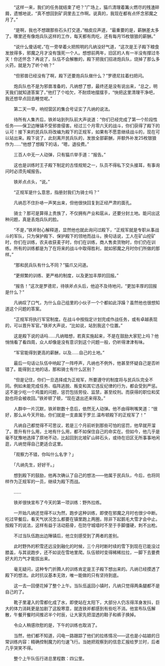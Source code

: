 　　“这样一来，我们的任务就结束了吧？”广场上，猫爪清理着篝火燃尽的残渣碎屑，遗憾地说，“真不想回到矿洞里去工作啊。说真的，我现在都有点怀念邪魔之月了。”

　　“是啊，我也不想跟那些石头打交道，”柚皮应声道，“最重要的是，薪酬差太多了。哪里还有像炮兵队这样的工作，每天都有肉吃，还有每月15枚银狼的薪酬。”

　　“说什么傻话呢，”在一旁举着火把照明的凡纳没好气道，“这次是王子殿下粮食发放得多，邪魔之月才没有饿死一个人。想想前两年，旧区的人有一半没有撑过冬天！你还怀念？再说了，队伍不会解散的，殿下把我们招进炮兵队，烧掉了那么多火药，就是为了听个响？”

　　“但邪兽已经没有了啊，殿下还要炮兵队做什么？”罗德尼拄着扫把问。

　　炮兵队也不是为邪兽准备的，凡纳想了想，最终还是没有说出来，“总之，明天我们就知道答案了，”他打了个哈欠，不耐烦地摆摆手，“快把这里清理干净吧，我还想早点回去睡觉呢。”

　　第二天一早，响彻营区的集合号证实了凡纳的说法。

　　待所有人集齐后，铁斧站到列队前大声说道：“你们已经完成了第一个阶段性任务——保卫边陲镇不受邪兽侵害。经过三个月零六天的战斗，你们获得了殿下的认可！接下来的民兵队将改编为殿下的正规军，如果有不愿意继续战斗的，现在可以站出来。殿下说了，此刻离开民兵队的，发放全部薪酬，并额外补发25枚银狼作为……”他想了想殿下的话，“嗯，退役费。”

　　三百人中无一人动弹，只有猫爪举手道：“报告。”

　　这也是训练时王子殿下制定的古怪规矩之一，队员不得私下交头接耳，有事询问时必须先喊报告。

　　铁斧点点头，“说。”

　　“正规军是什么意思，指册封我们为骑士吗？”

　　凡纳忍不住扑哧一声笑出来，但他很快回复到正经严肃的面孔。

　　骑士？那可是算得上贵族了，不仅拥有产业和扈从，还要分封土地。能问出这种问题，真是丢炮兵队的脸。

　　“不是，”铁斧耐心解释道，显然他也就此询问过殿下，“正规军就是专职从事战斗的军队，只为保护殿下、保护殿下的领地而战斗。换句话说，工人在矿山挖矿时，你们在训练，农夫收获麦子时，你们在训练，商人售卖货物时，你们仍在训练。所有的训练都是为了在将来的战斗中取得胜利，就如邪魔之月时你们所做的那样。”

　　“那和民兵队有什么不同？”猫爪又问道。

　　“更频繁的训练、更严格的制度，以及更加丰厚的回报。”

　　“报告！”这次是罗德尼，待铁斧点头后，他迫不及待地问，“更加丰厚的回报是什么？”

　　凡纳叹了口气，为什么自己组里的小伙子一个个都如此浮躁？虽然他也很想知道这个问题的答案。

　　“正规军将执行军官制度。在战斗中按指定计划完成作战任务，或有卓越表现的，可以晋升军官。”铁斧大声说，“比如说，站到我这个位置。”

　　这是殿下说的话吗……凡纳暗想，若真实施起来，不是在鼓励大家犯上吗？他悄悄看了看四周，众人却像是没有意识到这个问题一般，仍听得津津有味。

　　“军官能得到更高的薪酬，以及……自己的土地。”

　　最后一句话让队伍中响起了一阵呼声，凡纳也不例外，他甚至怀疑自己是否听错了。能得到土地的话，那和骑士有什么区别？

　　“但是记住，你们一旦选择成为正规军，所要遵守的制度将与民兵队完全不同。例如未能完成任务、临阵逃脱、叛变和其它违反纪律的行为，都会受到严惩。这不是少吃一个鸡蛋的问题，惩罚包括劳役、监禁，甚至绞刑。而获得的职位和奖励也将会被收回。”铁斧顿了顿，“现在退出还来得及。”

　　人群中一片沉默，铁斧默数十息后，依然无人动弹。他不由得咧嘴笑道：“很好，那么从今天开始，你们就是一支直属于罗兰.温布顿殿下的正规军了！”

　　凡纳自己都觉得不可思议，若是三个月前听到那些可怕的惩罚，他早就开溜了。晋升有什么用，土地有什么用，都不如保住自己的命实在。但如今，他几乎是毫不犹豫地选择了原地不动，比起回到北坡矿山碎石头，或待在旧区无所事事地闲逛，凡纳觉得自己更适合这里。

　　「观察力不错，你叫什么名字？」

　　「凡纳先生，好好干。」

　　想到殿下的鼓励，他再次确认了自己的想法——他属于民兵队，今后，也将同样作为正规军的一员，继续为殿下而战。

　　……

　　铁斧很快宣布了今天的第一项训练：野外拉练。

　　一开始凡纳还觉得不以为然，跑步这种训练，即使在邪魔之月时也很少中断。吃过早餐后，看天气状况怎么都要在镇里跑上两圈，除非下起鹅毛大雪才会中止。按殿下的说法，这样有益于活动筋骨，在防守城墙时不至于手脚僵硬，刺不出枪。

　　不过当队伍跑出边陲镇后，他立刻感受到了两者的差别。

　　此时野外的积雪还远没到融化的时候，三个月时断时续的雪下到现在已能没过膝盖，与其说跑步，还不如说在雪地里爬。队伍顿时变得稀稀拉拉，一脚下去要费好大的力气才能拔出来。

　　毫无疑问，这种专门折腾人的训练肯定是王子殿下想出来的。凡纳已经摸透了殿下的想法。此时抗议基本无效，唯一能做的只有坚持到底。

　　这一去一回便花掉了整个上午。当队伍返回小镇时，凡纳只觉得两条腿都不是自己的了。

　　靴子里灌入的雪都化成了水，即使站在太阳下，大部分人仍冻得浑身发抖，巨大的体力消耗更是加剧了这股寒意，就连铁斧都感到有些吃不消。他宣布队伍解散，午餐开餐时间推迟半个时辰，让大家先把湿透的鞋子和裤子换掉。

　　令众人稍感欣慰的是，下午的训练也取消了。

　　当然，他们都不知道，闪电一路跟踪了他们的拉练情况——这也是小姑娘的日常训练内容：精确控制魔力的匀速飞行。当她把观察到的信息汇报给罗兰时，后者几乎哭笑不得。

　　整个上午队伍行进总里程数：四公里。
